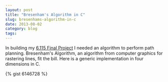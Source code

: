 ```yaml
---
layout: post
title: "Bresenham's Algorithm in C"
slug: bresenhams-algorithm-in-c
date: 2013-08-02
category: blog
tags:
---
```


In building my [6.115 Final Project](/projects/6.115/) I needed an algorithm to perform path planning. Bresenham's Algorithm, an algorithm from computer graphics for rastering lines, fit the bill. Here is a generic implementation in four dimensions in C.

<!-- more -->

{% gist 6146728 %}
